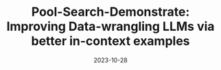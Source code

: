 ---
title: "Pool-Search-Demonstrate: Improving Data-wrangling LLMs via better in-context examples"
excerpt: 'Changho Shin\*, **Joon Suk Huh**\*, Ellina Choi'
collection: publications
link: 'https://openreview.net/pdf?id=6Kb3pE9nWQ'
date: 2023-10-28
venue: 'NeurIPS 2023 2nd Table Representation Learning Workshop'
---